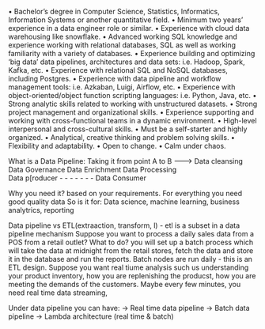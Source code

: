 • Bachelor’s degree in Computer Science, Statistics, Informatics, Information Systems or another quantitative field.
• Minimum two years’ experience in a data engineer role or similar.
• Experience with cloud data warehousing like snowflake.
• Advanced working SQL knowledge and experience working with relational databases, SQL as well as working familiarity with a variety of databases.
• Experience building and optimizing ‘big data’ data pipelines, architectures and data sets: i.e. Hadoop, Spark, Kafka, etc.
• Experience with relational SQL and NoSQL databases, including Postgres.
• Experience with data pipeline and workflow management tools: i.e. Azkaban, Luigi, Airflow, etc.
• Experience with object-oriented/object function scripting languages: i.e. Python, Java, etc.
• Strong analytic skills related to working with unstructured datasets.
• Strong project management and organizational skills.
• Experience supporting and working with cross-functional teams in a dynamic environment.
• High-level interpersonal and cross-cultural skills.
• Must be a self-starter and highly organized.
• Analytical, creative thinking and problem solving skills.
• Flexibility and adaptability.
• Open to change.
• Calm under chaos.








What is a Data Pipeline:
Taking it from point A to B ---> Data cleansing
                                 Data Governance
                                 Data Enrichment
                                 Data Processing   
Data p[roducer - - - - - -  - Data Consumer

Why you need it? based on your requirements. For everything you need good quality data
So is it for: Data science, machine learning, business analytrics, reporting

Data pipeline vs ETL(extraaction, transform, l) - etl is a subset in a data pipeline mechanism
Suppose you want to process a daily sales data from a POS from a retail outlet? What to do? you will set up a batch process which will take the data at midnight from the retail stores, fetch the data and store it in the database and run the reports. Batch nodes are run daily - this is an ETL design. 
Suppose you want real tiume analysis such us understanding your product inventory, how you are replenishing the producst, how you are meeting the demands of the customers. Maybe every few minutes, you need real time data streaming, 

Under data pipeline you can have:
      -> Real time data pipeline
      -> Batch data pipeline
      -> Lambda architecture (real time & batch)          